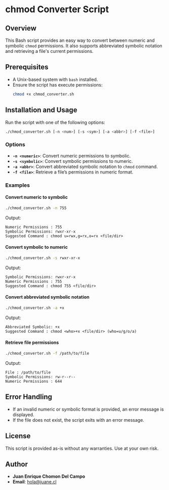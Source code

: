# chmod Converter Script

## Overview
This Bash script provides an easy way to convert between numeric and symbolic `chmod` permissions. It also supports abbreviated symbolic notation and retrieving a file's current permissions.

## Prerequisites
- A Unix-based system with `bash` installed.
- Ensure the script has execute permissions:
  ```bash
  chmod +x chmod_converter.sh
  ```

## Installation and Usage
Run the script with one of the following options:
```bash
./chmod_converter.sh [-n <num>] [-s <sym>] [-a <abbr>] [-f <file>]
```

### Options
- **`-n <numeric>`**: Convert numeric permissions to symbolic.
- **`-s <symbolic>`**: Convert symbolic permissions to numeric.
- **`-a <abbr>`**: Convert abbreviated symbolic notation to `chmod` command.
- **`-f <file>`**: Retrieve a file’s permissions in numeric format.

### Examples
#### Convert numeric to symbolic
```bash
./chmod_converter.sh -n 755
```
Output:
```
Numeric Permissions : 755
Symbolic Permissions: rwxr-xr-x
Suggested Command : chmod u=rwx,g=rx,o=rx <file/dir>
```

#### Convert symbolic to numeric
```bash
./chmod_converter.sh -s rwxr-xr-x
```
Output:
```
Symbolic Permissions: rwxr-xr-x
Numeric Permissions : 755
Suggested Command : chmod 755 <file/dir>
```

#### Convert abbreviated symbolic notation
```bash
./chmod_converter.sh -a +x
```
Output:
```
Abbreviated Symbolic: +x
Suggested Command : chmod <who>+x <file/dir> (who=u/g/o/a)
```

#### Retrieve file permissions
```bash
./chmod_converter.sh -f /path/to/file
```
Output:
```
File : /path/to/file
Symbolic Permissions: rw-r--r--
Numeric Permissions : 644
```

## Error Handling
- If an invalid numeric or symbolic format is provided, an error message is displayed.
- If the file does not exist, the script exits with an error message.

## License
This script is provided as-is without any warranties. Use at your own risk.

## Author
- **Juan Enrique Chomon Del Campo**
- **Email**: hola@juane.cl
